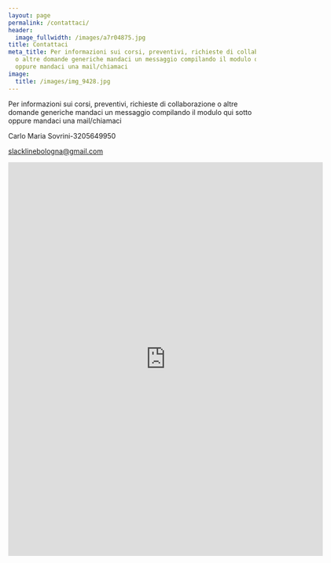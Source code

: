 ```yaml
---
layout: page
permalink: /contattaci/
header:
  image_fullwidth: /images/a7r04875.jpg
title: Contattaci
meta_title: Per informazioni sui corsi, preventivi, richieste di collaborazione
  o altre domande generiche mandaci un messaggio compilando il modulo qui sotto
  oppure mandaci una mail/chiamaci
image:
  title: /images/img_9428.jpg
---
```

Per informazioni sui corsi, preventivi, richieste di collaborazione o altre domande generiche mandaci un messaggio compilando il modulo qui sotto oppure mandaci una mail/chiamaci

Carlo Maria Sovrini-3205649950 

slacklinebologna@gmail.com



<iframe src="https://docs.google.com/forms/d/e/1FAIpQLScrPekPsf9jpGZATPL0JpSlHpCgXYWYkyy837i3xZ_38J0o2g/viewform?embedded=true" width="640" height="800" frameborder="0" marginheight="0" marginwidth="0">Caricamento…</iframe>